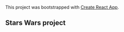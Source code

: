 This project was bootstrapped with [Create React App](https://github.com/facebook/create-react-app).

## Stars Wars project